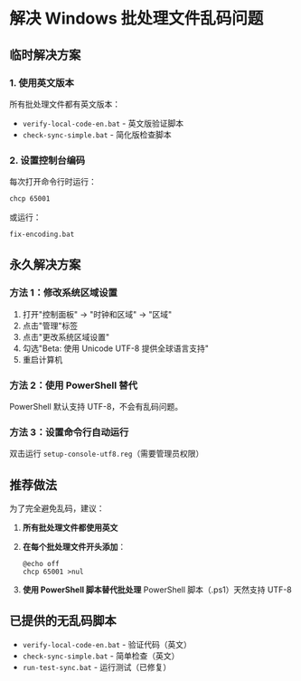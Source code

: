 # 解决 Windows 批处理文件乱码问题

## 临时解决方案

### 1. 使用英文版本
所有批处理文件都有英文版本：
- `verify-local-code-en.bat` - 英文版验证脚本
- `check-sync-simple.bat` - 简化版检查脚本

### 2. 设置控制台编码
每次打开命令行时运行：
```bash
chcp 65001
```

或运行：
```bash
fix-encoding.bat
```

## 永久解决方案

### 方法 1：修改系统区域设置
1. 打开"控制面板" → "时钟和区域" → "区域"
2. 点击"管理"标签
3. 点击"更改系统区域设置"
4. 勾选"Beta: 使用 Unicode UTF-8 提供全球语言支持"
5. 重启计算机

### 方法 2：使用 PowerShell 替代
PowerShell 默认支持 UTF-8，不会有乱码问题。

### 方法 3：设置命令行自动运行
双击运行 `setup-console-utf8.reg`（需要管理员权限）

## 推荐做法

为了完全避免乱码，建议：

1. **所有批处理文件都使用英文**
2. **在每个批处理文件开头添加**：
   ```batch
   @echo off
   chcp 65001 >nul
   ```

3. **使用 PowerShell 脚本替代批处理**
   PowerShell 脚本（.ps1）天然支持 UTF-8

## 已提供的无乱码脚本

- `verify-local-code-en.bat` - 验证代码（英文）
- `check-sync-simple.bat` - 简单检查（英文）
- `run-test-sync.bat` - 运行测试（已修复）